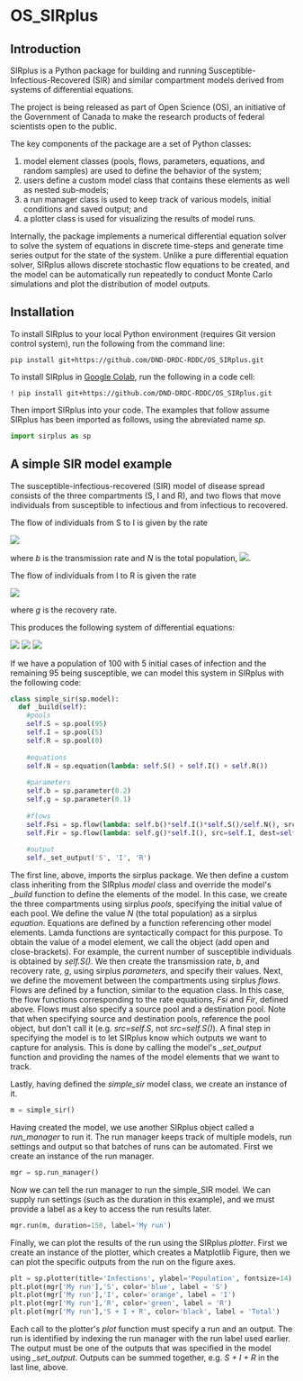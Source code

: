 # OS_SIRplus

## Introduction

SIRplus is a Python package for building and running Susceptible-Infectious-Recovered (SIR) and similar compartment models derived from systems of differential equations.

The project is being released as part of Open Science (OS), an initiative of the Government of Canada to make the research products of federal scientists open to the public.

The key components of the package are a set of Python classes:
 1. model element classes (pools, flows, parameters, equations, and random samples) are used to define the behavior of the system;
 1. users define a custom model class that contains these elements as well as nested sub-models;
 1. a run manager class is used to keep track of various models, initial conditions and saved output; and
 1. a plotter class is used for visualizing the results of model runs.

Internally, the package implements a numerical differential equation solver to solve the system of equations in discrete time-steps and generate time series output for the state of the system. Unlike a pure differential equation solver, SIRplus allows discrete stochastic flow equations to be created, and the model can be automatically run repeatedly to conduct Monte Carlo simulations and plot the distribution of model outputs.

## Installation

To install SIRplus to your local Python environment (requires Git version control system), run the following from the command line:

    pip install git+https://github.com/DND-DRDC-RDDC/OS_SIRplus.git

To install SIRplus in [Google Colab](https://colab.research.google.com), run the following in a code cell:

    ! pip install git+https://github.com/DND-DRDC-RDDC/OS_SIRplus.git

Then import SIRplus into your code. The examples that follow assume SIRplus has been imported as follows, using the abreviated name *sp*.

```Python
import sirplus as sp
```


## A simple SIR model example

The susceptible-infectious-recovered (SIR) model of disease spread consists of the three compartments (S, I and R), and two flows that move individuals from susceptible to infectious and from infectious to recovered.

The flow of individuals from S to I is given by the rate

<img src="https://render.githubusercontent.com/render/math?math=F_{si}=bI\frac{S}{N}">

where *b* is the transmission rate and *N* is the total population, <img src="https://render.githubusercontent.com/render/math?math=S%2BI%2BR">.

The flow of individuals from I to R is given the rate

<img src="https://render.githubusercontent.com/render/math?math=F_{ir}=gI">

where *g* is the recovery rate.

This produces the following system of differential equations:

<img src="https://render.githubusercontent.com/render/math?math=\frac{dS}{dt}=-bI\frac{S}{N}">

<img src="https://render.githubusercontent.com/render/math?math=\frac{dI}{dt}=bI\frac{S}{N}-gI">

<img src="https://render.githubusercontent.com/render/math?math=\frac{dR}{dt}=gI">

If we have a population of 100 with 5 initial cases of infection and the remaining 95 being susceptible, we can model this system in SIRplus with the following code:

```python
class simple_sir(sp.model):
  def _build(self):
    #pools
    self.S = sp.pool(95)
    self.I = sp.pool(5)
    self.R = sp.pool(0)
    
    #equations
    self.N = sp.equation(lambda: self.S() + self.I() + self.R())
    
    #parameters
    self.b = sp.parameter(0.2)
    self.g = sp.parameter(0.1)
    
    #flows
    self.Fsi = sp.flow(lambda: self.b()*self.I()*self.S()/self.N(), src=self.S, dest=self.I)
    self.Fir = sp.flow(lambda: self.g()*self.I(), src=self.I, dest=self.R)
    
    #output
    self._set_output('S', 'I', 'R')
```

The first line, above, imports the sirplus package. We then define a custom class inheriting from the SIRplus *model* class and override the model's *_build* function to define the elements of the model. In this case, we create the three compartments using sirplus *pools*, specifying the initial value of each pool. We define the value *N* (the total population) as a sirplus *equation*. Equations are defined by a function referencing other model elements. Lamda functions are syntactically compact for this purpose. To obtain the value of a model element, we call the object (add open and close-brackets). For example, the current number of susceptible individuals is obtained by *self.S()*. We then create the transmission rate, *b*, and recovery rate, *g*, using sirplus *parameters*, and specify their values. Next, we define the movement between the compartments using sirplus *flows*. Flows are defined by a function, similar to the equation class. In this case, the flow functions corresponding to the rate equations, *Fsi* and *Fir*, defined above. Flows must also specify a source pool and a destination pool. Note that when specifying source and destination pools, reference the pool object, but don't call it (e.g. *src=self.S*, not *src=self.S()*). A final step in specifying the model is to let SIRplus know which outputs we want to capture for analysis. This is done by calling the model's *_set_output* function and providing the names of the model elements that we want to track.

Lastly, having defined the *simple_sir* model class, we create an instance of it.

```Python
m = simple_sir()
```

Having created the model, we use another SIRplus object called a *run_manager* to run it. The run manager keeps track of multiple models, run settings and output so that batches of runs can be automated. First we create an instance of the run manager.

```Python
mgr = sp.run_manager()
```

Now we can tell the run manager to run the simple_SIR model. We can supply run settings (such as the duration in this example), and we must provide a label as a key to access the run results later.

```Python
mgr.run(m, duration=150, label='My run')
```

Finally, we can plot the results of the run using the SIRplus *plotter*.  First we create an instance of the plotter, which creates a Matplotlib Figure, then we can plot the specific outputs from the run on the figure axes.

```Python
plt = sp.plotter(title='Infections', ylabel='Population', fontsize=14)
plt.plot(mgr['My run'],'S', color='blue', label = 'S')
plt.plot(mgr['My run'],'I', color='orange', label = 'I')
plt.plot(mgr['My run'],'R', color='green', label = 'R')
plt.plot(mgr['My run'],'S + I + R', color='black', label = 'Total')
```

Each call to the plotter's *plot* function must specify a run and an output. The run is identified by indexing the run manager with the run label used earlier. The output must be one of the outputs that was specified in the model using *_set_output*. Outputs can be summed together, e.g. *S + I + R* in the last line, above.


